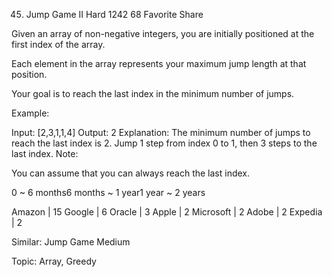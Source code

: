 45. Jump Game II
Hard 1242 68 Favorite Share

Given an array of non-negative integers, you are initially positioned at the first index of the array.

Each element in the array represents your maximum jump length at that position.

Your goal is to reach the last index in the minimum number of jumps.

Example:

Input: [2,3,1,1,4]
Output: 2
Explanation: The minimum number of jumps to reach the last index is 2.
    Jump 1 step from index 0 to 1, then 3 steps to the last index.
Note:

You can assume that you can always reach the last index.

0 ~ 6 months6 months ~ 1 year1 year ~ 2 years

Amazon | 15 Google | 6 Oracle | 3 Apple | 2 Microsoft | 2 Adobe | 2 Expedia | 2

Similar:
Jump Game Medium

Topic: Array, Greedy
